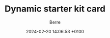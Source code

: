 ---
layout: skits
title:  Dynamic starter kit card
date:   2024-02-20 14:06:53 +0100
author: Berre
categories:
    - Prediction
image: src/assets/life-prediction.png
description: Example of a commonly used algorithm
excerpt: "testtesttesttesttesttesttesttesttestte
sttesttesttesttesttesttesttesttesttest
testtesttesttesttesttesttesttesttestte
sttesttesttesttesttesttesttesttesttest
testtesttesttesttesttest
"
difficulty: 5
notebook: https://colab.research.google.com/github/EluciDATALab/elucidatalab.starterkits/blob/main/notebooks/SK_4_1_Intelligent_Data_Retention/elucidata_demonstrator_4_1.ipynb
---